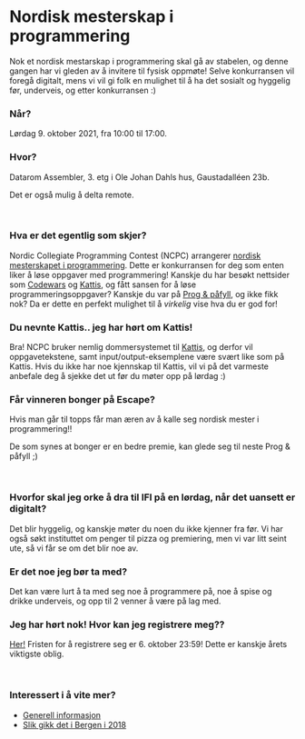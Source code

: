 # Nordisk mesterskap i programmering
Nok et nordisk mestarskap i programmering skal gå av stabelen, og denne gangen har vi gleden av å invitere til fysisk oppmøte! Selve konkurransen vil foregå digitalt, mens vi vil gi folk en mulighet til å ha det sosialt og hyggelig før, underveis, og etter konkurransen :)


### Når?
Lørdag 9. oktober 2021, fra 10:00 til 17:00.


### Hvor?
Datarom Assembler, 3. etg i Ole Johan Dahls hus, Gaustadalléen 23b.

Det er også mulig å delta remote.

<br>

### Hva er det egentlig som skjer?
Nordic Collegiate Programming Contest (NCPC) arrangerer [nordisk mesterskapet i programmering](https://nordic.icpc.io/). Dette er konkurransen for deg som enten liker å løse oppgaver med programmering! Kanskje du har besøkt nettsider som [Codewars](https://www.codewars.com/) og [Kattis](https://open.kattis.com/), og fått sansen for å løse programmeringsoppgaver? Kanskje du var på [Prog & påfyll](https://www.facebook.com/events/404177087717380), og ikke fikk nok? Da er dette en perfekt mulighet til å _virkelig_ vise hva du er god for!


### Du nevnte Kattis.. jeg har hørt om Kattis!
Bra! NCPC bruker nemlig dommersystemet til [Kattis](https://open.kattis.com/problems/carrots), og derfor vil oppgavetekstene, samt input/output-eksemplene være svært like som på Kattis. Hvis du ikke har noe kjennskap til Kattis, vil vi på det varmeste anbefale deg å sjekke det ut før du møter opp på lørdag :)


### Får vinneren bonger på Escape?
Hvis man går til topps får man æren av å kalle seg nordisk mester i programmering!!

De som synes at bonger er en bedre premie, kan glede seg til neste Prog & påfyll ;)

<br>

### Hvorfor skal jeg orke å dra til IFI på en lørdag, når det uansett er digitalt?
Det blir hyggelig, og kanskje møter du noen du ikke kjenner fra før. Vi har også søkt instituttet om penger til pizza og premiering, men vi var litt seint ute, så vi får se om det blir noe av.


### Er det noe jeg bør ta med?
Det kan være lurt å ta med seg noe å programmere på, noe å spise og drikke underveis, og opp til 2 venner å være på lag med.


### Jeg har hørt nok! Hvor kan jeg registrere meg??
[Her!](https://icpc.global/regionals/finder/Nordic-2021)
Fristen for å registrere seg er 6. oktober 23:59! Dette er kanskje årets viktigste oblig.

<br>

### Interessert i å vite mer?
- [Generell informasjon](http://nordic.icpc.io/ncpc2021/)
- [Slik gikk det i Bergen i 2018](https://www.uib.no/ii/121135/glade-bergensstudenter-m%C3%B8tte-tallsterke-opp-p%C3%A5-ncpc)
